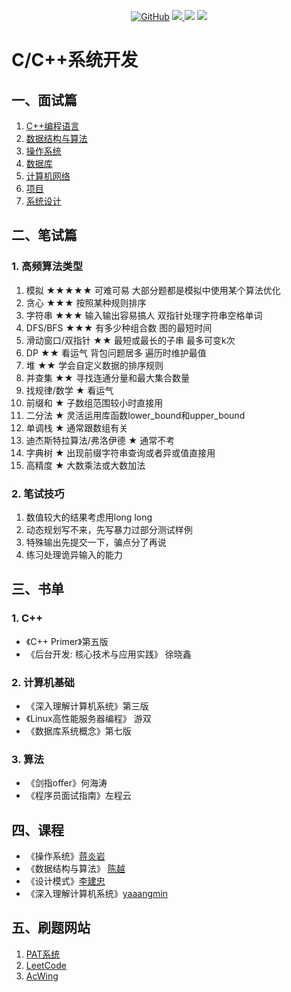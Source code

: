 

<p align='center'>
<a href="https://github.com/syaojun/cppinterview" target="_blank"><img alt="GitHub" src="https://img.shields.io/github/stars/syaojun/cppinterview?label=Stars&style=flat-square&logo=GitHub"></a>
<a href="https://mp.weixin.qq.com/s/YeyAgD52zCadtrdXLxrT9A" target="_blank"><img src="https://img.shields.io/badge/%E5%85%AC%E4%BC%97%E5%8F%B7-@%E6%88%91%E4%B8%8D%E6%98%AF%E5%8C%A0%E4%BA%BA-000000.svg?style=flat-square&logo=WeChat">
<a href="https://www.zhihu.com/people/wan-yi-er-89" target="_blank"><img src="https://img.shields.io/badge/%E7%9F%A5%E4%B9%8E-@姚军-000000.svg?style=flat-square&logo=Zhihu"></a>
<a href="https://space.bilibili.com/30639161?spm_id_from=333.1007.0.0" target="_blank"><img src="https://img.shields.io/badge/dynamic/json?color=fb7299&label=%E5%93%94%E5%93%A9%E5%93%94%E5%93%A9&query=%24.data.follower&suffix=%E4%B8%AA%E7%B2%89%E4%B8%9D&url=https%3A%2F%2Fapi.bilibili.com%2Fx%2Frelation%2Fstat%3Fvmid%3D30639161"></a>

</p>

# C/C++系统开发

## 一、面试篇
1. [C++编程语言](./C++/CPPBasic.md)
2. [数据结构与算法](./DS)
3. [操作系统](./Basic/操作系统.md)
4. [数据库](./Basic/数据库原理.md)
5. [计算机网络](./Basic/计算机网络.md)
6. [项目](https://github.com/SYaoJun/cpp_in_action)
7. [系统设计](./Basic/系统设计.md)

## 二、笔试篇
### 1. 高频算法类型
1.  模拟 ★★★★★ 可难可易 大部分题都是模拟中使用某个算法优化
2.  贪心 ★★★ 按照某种规则排序
3.  字符串 ★★★ 输入输出容易搞人 双指针处理字符串空格单词
4.  DFS/BFS ★★★ 有多少种组合数 图的最短时间
5.  滑动窗口/双指针 ★★ 最短或最长的子串 最多可变k次
6.  DP ★★ 看运气 背包问题居多 遍历时维护最值
7.  堆 ★★  学会自定义数据的排序规则
8.  并查集 ★★ 寻找连通分量和最大集合数量
9.  找规律/数学 ★  看运气
10.  前缀和  ★  子数组范围较小时直接用
11.  二分法  ★   灵活运用库函数lower_bound和upper_bound
12.  单调栈  ★ 通常跟数组有关
13.  迪杰斯特拉算法/弗洛伊德 ★ 通常不考
14.  字典树  ★ 出现前缀字符串查询或者异或值直接用
15.  高精度 ★ 大数乘法或大数加法

### 2. 笔试技巧
1. 数值较大的结果考虑用long long
2. 动态规划写不来，先写暴力过部分测试样例
3. 特殊输出先提交一下，骗点分了再说
4. 练习处理诡异输入的能力


## 三、书单
### 1. C++
- 《C++ Primer》第五版
- 《后台开发: 核心技术与应用实践》 徐晓鑫
### 2. 计算机基础
- 《深入理解计算机系统》第三版
- 《Linux高性能服务器编程》 游双
- 《数据库系统概念》第七版
### 3. 算法
- 《剑指offer》何海涛
- 《程序员面试指南》左程云

## 四、课程
- 《操作系统》[蒋炎岩](https://www.bilibili.com/video/BV1N741177F5)
- 《数据结构与算法》 [陈越](https://www.bilibili.com/video/BV1H4411N7oD/?spm_id_from=333.337.search-card.all.click&vd_source=e9f1ced96b267a4bc02ec41ca31d850a)
- 《设计模式》[李建忠](https://www.bilibili.com/video/BV1Eb4y1m7Uj?from=search&seid=8468035381340447890)
- 《深入理解计算机系统》[yaaangmin](https://space.bilibili.com/4564101)
## 五、刷题网站
1. [PAT系统](https://pintia.cn/problem-sets/15/problems/type/7)
2. [LeetCode](https://leetcode.cn/problemset/all/)
3. [AcWing](www.acwing.com)